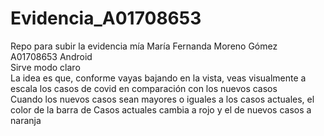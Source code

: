 # Evidencia_A01708653
Repo para subir la evidencia mía
María Fernanda Moreno Gómez A01708653 Android<br>
Sirve modo claro <br>
La idea es que, conforme vayas bajando en la vista, veas visualmente a escala los casos de covid en comparación con los nuevos casos <br>
Cuando los nuevos casos sean mayores o iguales a los casos actuales, el color de la barra de Casos actuales cambia a rojo y el de nuevos casos a naranja
